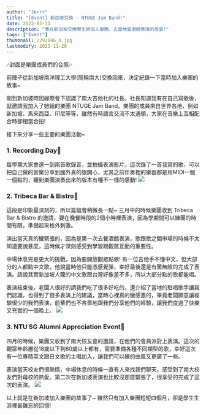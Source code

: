 ```yaml
---
author: "Jerrr"
title: "[Event] 新加坡交換 - NTUGE Jam Band!"
date: 2023-05-11
description: "我在新加坡交換學生時加入樂團，去當地餐酒館表演的故事!"
tags: ["Event"]
thumbnail: /292046_0.jpg
lastmodify: 2023-11-20
---
```

🎶封面是樂團成員們的合照🎶

前陣子從新加坡南洋理工大學(簡稱南大)交換回來，決定紀錄一下當時加入樂團的故事~

剛到新加坡時因緣際會下認識了南大吉他社的社長。社長知道我有在自己寫歌後，就邀請我加入了她組的樂團 NTUGE Jam Band。樂團的成員來自世界各地，例如新加坡、馬來西亞、印尼等等，雖然有時語言交流不太通順，大家在音樂上互相配合時卻相當合拍!
 
接下來分享一些主要的樂團活動~

### 1. Recording Day🎤
每學期大家會選一到兩首歌錄音，並拍攝表演影片。這次錄了一首我寫的歌，可以把自己做的音樂分享到國外真的很開心，尤其之前伴奏裡的樂器都是用MIDI一個一個點的，聽到樂團演奏出來的版本有種不一樣的感動!
![](/292048_0.jpg)

### 2. Tribeca Bar & Bistro🍺
這段是印象最深刻的，所以篇幅會稍微長一點~
三月中的時候樂團收到 Tribeca Bar & Bistro 的邀請，要在晚餐時段的2個小時裡表演，因為學期間可以練團的時間有限，準備起來格外刺激。

演出當天真的蠻緊張的，因為是第一次去餐酒館表演，歌跟歌之間串場的時候不太知道要說甚麼，這時候才深刻感受到學習跟觀眾互動的重要性。

中場休息完是更大的挑戰，因為要開放觀眾點歌! 有一位吉他手不懂中文，但大部分的人都點中文歌，他說當時他只能憑感覺彈，幸好最後還是有驚無險的完成了表演。話說其實新加坡人聽的中文歌跟台灣好像差不多，所以大部分點的歌都能唱。

表演結束後，老闆人很好的請我們吃了很多好吃的，還介紹了當地的駐唱歌手讓我們認識，也得到了很多表演上的建議，當時心裡真的蠻感激的，畢竟老闆願意讓經驗很少的我們表演，前輩們也不吝嗇地跟我們分享他們的經驗，讓我們度過了快樂又充實的一個晚上。
![](/292047_0.jpg)

### 3. NTU SG Alumni Appreciation Event🎸
四月的時候，樂團又收到了南大校友會的邀請，在他們的會員派對上表演。這次的觀眾年齡層從18歲以下到60歲以上都有，需要準備各種不同類型的歌，幸好這次有一位專精英文跟日文歌的主唱加入，讓我們可以練的曲風又更廣了一些。

表演當天校友們很熱情，中場休息的時候一直有人來找我們聊天，感受到了南大校友們對母校的熱愛。第二次在新加坡表演也比較沒那麼緊張了，很享受的完成了這次的表演。
![](/DSC01349.jpg)

以上就是在新加坡加入樂團的故事了~ 
雖然只有加入樂團短短四個月，卻是學生生涯裡最難忘的回憶!